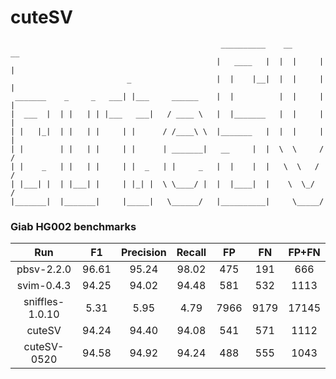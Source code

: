 # cuteSV


	                                               __________    __       __
	                                              |   ____   |  |  |     |  |
	                          _                   |  |    |__|  |  |     |  |
	 _______    _     _   ___| |___     ______    |  |          |  |     |  |
	|  ___  |  | |   | | |___   ___|   / ____ \   |  |_______   |  |     |  |
	| |   |_|  | |   | |     | |      / /____\ \  |_______   |  |  |     |  |
	| |        | |   | |     | |      | _______|   __     |  |  \  \     /  /
	| |    _   | |   | |     | |  _   | |     _   |  |    |  |   \  \   /  /
	| |___| |  | |___| |     | |_| |  \ \____/ |  |  |____|  |    \  \_/  /
	|_______|  |_______|     |_____|   \______/   |__________|     \_____/


### Giab HG002 benchmarks

|Run|F1|Precision|Recall|FP|FN|FP+FN|
|:-:|:-:|:-:|:-:|:-:|:-:|:-:|
|pbsv-2.2.0|96.61|95.24|98.02|475|191|666|
|svim-0.4.3|94.25|94.02|94.48|581|532|1113|
|sniffles-1.0.10|5.31|5.95|4.79|7966|9179|17145|
|cuteSV|94.24|94.40|94.08|541|571|1112|
|cuteSV-0520|94.58|94.92|94.24|488|555|1043|
